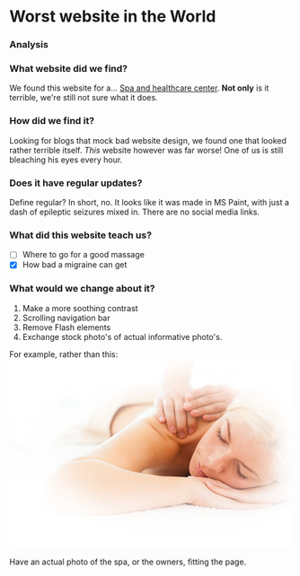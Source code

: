 

# Worst website in the World

### Analysis

### What website did we find?
We found this website for a... [Spa and healthcare center](http://www.serene-naturist.com/Naturist.html). **Not only** is it terrible, we're still not sure what it does.

### How did we find it?
Looking for blogs that mock bad website design, we found one that looked rather terrible itself. *This* website however was far worse! One of us is still bleaching his eyes every hour.

### Does it have regular updates?
Define regular? In short, no. It looks like it was made in MS Paint, with just a dash of epileptic seizures mixed in. There are no social media links. 

### What did this website teach us?

- [ ] Where to go for a good massage
- [x] How bad a migraine can get

### What would we change about it?

1. Make a more soothing contrast
2. Scrolling navigation bar
3. Remove Flash elements
4. Exchange stock photo's of actual informative photo's.

For example, rather than this:
![stock photo](./massage.png)


Have an actual photo of the spa, or the owners, fitting the page.
